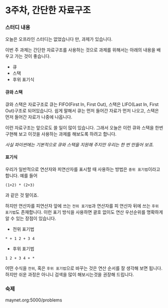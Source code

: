# 3주차, 간단한 자료구조

### 스터디 내용
오늘은 오프라인 스터디는 없었습니다 만, 과제가 있습니다.

이번 주 과제는 간단한 자료구조를 사용하는 것으로 과제를 위해서는 아래의 내용을 배우고 가는 것이 좋습니다.

- 큐
- 스택
- 후위 표기식

#### 큐와 스택
큐와 스택은 자료구조로 큐는 FIFO(First In, First Out), 스택은 LIFO(Last In, First Out)구조로 되어있습니다. 쉽게 말해서 큐는 먼저 들어간 자료가 먼저 나오고, 스택은 먼저 들어간 자료가 나중에 나옵니다.

이런 자료구조는 앞으로도 쓸 일이 많이 있습니다. 그래서 오늘은 이런 큐와 스택을 한번 구현해 보고 이것을 사용하는 과제를 해보도록 하려고 합니다.

*사실 파이썬에는 기본적으로 큐와 스택을 지원해 주지만 우리는 한 번 만들어 보죠.*

#### 표기식
우리가 일반적으로 연산자와 피연산자를 표시할 때 사용하는 방법은 `중위 표기법`이라고 합니다. 예를 들어 
```
(1+2) * (2+3)
```
과 같은 것 말이죠.

하지만 연산자를 피연산자 앞에 쓰는 `전위 표기법`과 연산자를 피 연산자 뒤에 쓰는 `후위 표기법`도 존재합니다.
이런 표기 방식을 사용하면 괄호 없이도 연산 우선순위를 명확하게 알 수 있는 장점이 있습니다.

- 전위 표기법

```
* + 1 2 + 3 4
```
- 후위 표기법

```
1 2 + 3 4 + *
```

어떤 수식을 `전위`, 혹은 `후위 표기법`으로 바꾸는 것은 연산 순서를 잘 생각해 보면 됩니다. 하지만 쉬운 과정은 아니니 검색을 많이 해보시는것을 권장해 드립니다.

### 숙제
maynet.org:5000/problems